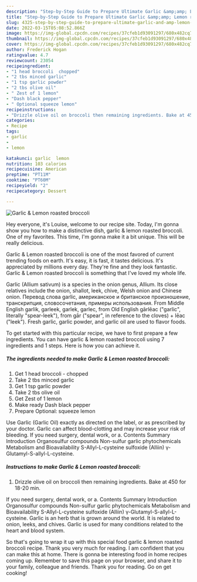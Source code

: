 ```yaml
---
description: "Step-by-Step Guide to Prepare Ultimate Garlic &amp;amp; Lemon roasted broccoli"
title: "Step-by-Step Guide to Prepare Ultimate Garlic &amp;amp; Lemon roasted broccoli"
slug: 4325-step-by-step-guide-to-prepare-ultimate-garlic-and-amp-lemon-roasted-broccoli
date: 2022-03-15T05:08:52.866Z
image: https://img-global.cpcdn.com/recipes/37cfeb1d93091297/680x482cq70/garlic-lemon-roasted-broccoli-recipe-main-photo.jpg
thumbnail: https://img-global.cpcdn.com/recipes/37cfeb1d93091297/680x482cq70/garlic-lemon-roasted-broccoli-recipe-main-photo.jpg
cover: https://img-global.cpcdn.com/recipes/37cfeb1d93091297/680x482cq70/garlic-lemon-roasted-broccoli-recipe-main-photo.jpg
author: Frederick Hogan
ratingvalue: 4.7
reviewcount: 23054
recipeingredient:
- "1 head broccoli  chopped"
- "2 tbs minced garlic"
- "1 tsp garlic powder"
- "2 tbs olive oil"
- " Zest of 1 lemon"
- "Dash black pepper"
- " Optional squeeze lemon"
recipeinstructions:
- "Drizzle olive oil on broccoli then remaining ingredients. Bake at 450 for 18-20 min."
categories:
- Recipe
tags:
- garlic
- 
- lemon

katakunci: garlic  lemon 
nutrition: 103 calories
recipecuisine: American
preptime: "PT11M"
cooktime: "PT60M"
recipeyield: "2"
recipecategory: Dessert

---
```



![Garlic &amp; Lemon roasted broccoli](https://img-global.cpcdn.com/recipes/37cfeb1d93091297/680x482cq70/garlic-lemon-roasted-broccoli-recipe-main-photo.jpg)

Hey everyone, it's Louise, welcome to our recipe site. Today, I'm gonna show you how to make a distinctive dish, garlic &amp; lemon roasted broccoli. One of my favorites. This time, I'm gonna make it a bit unique. This will be really delicious.

Garlic &amp; Lemon roasted broccoli is one of the most favored of current trending foods on earth. It's easy, it is fast, it tastes delicious. It's appreciated by millions every day. They're fine and they look fantastic. Garlic &amp; Lemon roasted broccoli is something that I've loved my whole life.

Garlic (Allium sativum) is a species in the onion genus, Allium. Its close relatives include the onion, shallot, leek, chive, Welsh onion and Chinese onion. Перевод слова garlic, американское и британское произношение, транскрипция, словосочетания, примеры использования. From Middle English garlik, garleek, garlek, garlec, from Old English gārlēac (&#34;garlic&#34;, literally &#34;spear-leek&#34;), from gār (&#34;spear&#34;, in reference to the cloves) + lēac (&#34;leek&#34;). Fresh garlic, garlic powder, and garlic oil are used to flavor foods.


To get started with this particular recipe, we have to first prepare a few ingredients. You can have garlic &amp; lemon roasted broccoli using 7 ingredients and 1 steps. Here is how you can achieve it.

<!--inarticleads1-->

##### The ingredients needed to make Garlic &amp; Lemon roasted broccoli:

1. Get 1 head broccoli - chopped
1. Take 2 tbs minced garlic
1. Get 1 tsp garlic powder
1. Take 2 tbs olive oil
1. Get  Zest of 1 lemon
1. Make ready Dash black pepper
1. Prepare  Optional: squeeze lemon


Use Garlic (Garlic Oil) exactly as directed on the label, or as prescribed by your doctor. Garlic can affect blood-clotting and may increase your risk of bleeding. If you need surgery, dental work, or a. Contents Summary Introduction Organosulfur compounds Non-sulfur garlic phytochemicals Metabolism and Bioavailability S-Allyl-L-cysteine sulfoxide (Alliin) γ-Glutamyl-S-allyl-L-cysteine. 

<!--inarticleads2-->

##### Instructions to make Garlic &amp; Lemon roasted broccoli:

1. Drizzle olive oil on broccoli then remaining ingredients. Bake at 450 for 18-20 min.


If you need surgery, dental work, or a. Contents Summary Introduction Organosulfur compounds Non-sulfur garlic phytochemicals Metabolism and Bioavailability S-Allyl-L-cysteine sulfoxide (Alliin) γ-Glutamyl-S-allyl-L-cysteine. Garlic is an herb that is grown around the world. It is related to onion, leeks, and chives. Garlic is used for many conditions related to the heart and blood system. 

So that's going to wrap it up with this special food garlic &amp; lemon roasted broccoli recipe. Thank you very much for reading. I am confident that you can make this at home. There is gonna be interesting food in home recipes coming up. Remember to save this page on your browser, and share it to your family, colleague and friends. Thank you for reading. Go on get cooking!
